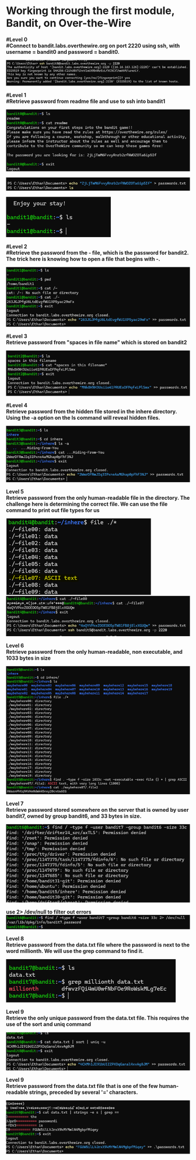 # Working through the first module, Bandit, on Over-the-Wire

**#Level 0**\
**#Connect to bandit.labs.overthewire.org on port 2220 using ssh, with username = bandit0 and password = bandit0.**

![Bandit0 SSH Screenshot](image.png)

**#Level 1**\
**#Retrieve password from readme file and use to ssh into bandit1**

![bandit0 password Retrieval](image-1.png)

![Passwords.txt](image-2.png)

![Bandit1](image-3.png)

**#Level 2**\
**#Retrieve the password from the - file, which is the password for bandit2. The trick here is knowing how to open a file that begins with -.**

![bandit2 password retrieval](image-4.png)

**#Level 3**\
**Retrieve password from "spaces in file name" which is stored on bandit2**

![bandit3 password retrieval](image-5.png)

**#Level 4**\
**Retrieve password from the hidden file stored in the inhere directory. Using the -a option on the ls command will reveal hidden files.**

![bandit4 password retrieval](image-6.png)

**Level 5**\
**Retrieve password from the only human-readable file in the directory. The challenge here is determining the correct file. We can use the file command to print out file types for us**

![file command](image-7.png)
![bandit5 password retrieval](image-8.png)

**Level 6**\
**Retrieve password from the only human-readable, non executable, and 1033 bytes in size**

![bandit6 password retrieval](image-9.png)

**Level 7**\
**Retrieve password stored somewhere on the server that is owned by user bandit7, owned by group bandit6, and 33 bytes in size.**

![find command1](image-10.png)

**use 2> /dev/null to filter out errors**
![find command2](image-11.png)

**Level 8**\
**Retrieve password from the data.txt file where the password is next to the word millionth. We will use the grep command to find it.**

![bandit7 password retrieval](image-12.png)

**Level 9**\
**Retrieve the only unique password from the data.txt file. This requires the use of the sort and uniq command**

![bandit8 password retrieval](image-13.png)

**Level 9**\
**Retrieve password from the data.txt file that is one of the few human-readable strings, preceded by several '=' characters.**

![bandit9 password retrieval](image-14.png)